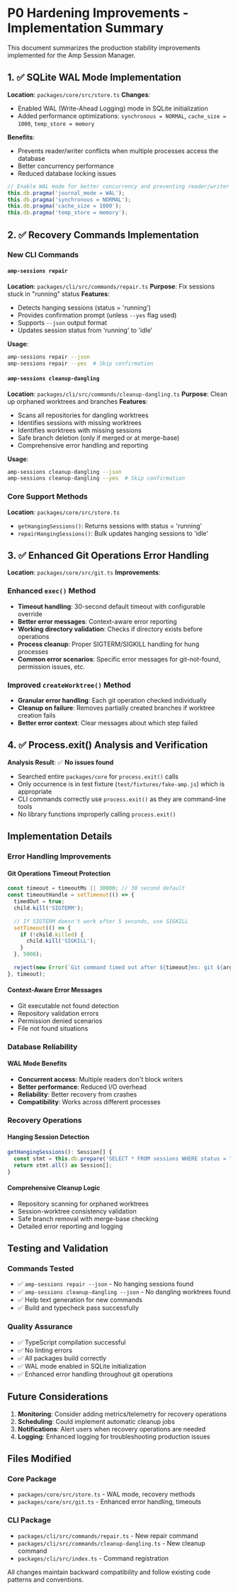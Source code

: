 # P0 Hardening Improvements - Implementation Summary

This document summarizes the production stability improvements implemented for the Amp Session Manager.

## 1. ✅ SQLite WAL Mode Implementation

**Location**: `packages/core/src/store.ts`
**Changes**:
- Enabled WAL (Write-Ahead Logging) mode in SQLite initialization
- Added performance optimizations: `synchronous = NORMAL`, `cache_size = 1000`, `temp_store = memory`

**Benefits**:
- Prevents reader/writer conflicts when multiple processes access the database
- Better concurrency performance
- Reduced database locking issues

```typescript
// Enable WAL mode for better concurrency and preventing reader/writer conflicts
this.db.pragma('journal_mode = WAL');
this.db.pragma('synchronous = NORMAL');
this.db.pragma('cache_size = 1000');
this.db.pragma('temp_store = memory');
```

## 2. ✅ Recovery Commands Implementation

### New CLI Commands

#### `amp-sessions repair`
**Location**: `packages/cli/src/commands/repair.ts`
**Purpose**: Fix sessions stuck in "running" status
**Features**:
- Detects hanging sessions (status = 'running')
- Provides confirmation prompt (unless `--yes` flag used)
- Supports `--json` output format
- Updates session status from 'running' to 'idle'

**Usage**:
```bash
amp-sessions repair --json
amp-sessions repair --yes  # Skip confirmation
```

#### `amp-sessions cleanup-dangling`
**Location**: `packages/cli/src/commands/cleanup-dangling.ts`
**Purpose**: Clean up orphaned worktrees and branches
**Features**:
- Scans all repositories for dangling worktrees
- Identifies sessions with missing worktrees
- Identifies worktrees with missing sessions
- Safe branch deletion (only if merged or at merge-base)
- Comprehensive error handling and reporting

**Usage**:
```bash
amp-sessions cleanup-dangling --json
amp-sessions cleanup-dangling --yes  # Skip confirmation
```

### Core Support Methods
**Location**: `packages/core/src/store.ts`
- `getHangingSessions()`: Returns sessions with status = 'running'
- `repairHangingSessions()`: Bulk updates hanging sessions to 'idle'

## 3. ✅ Enhanced Git Operations Error Handling

**Location**: `packages/core/src/git.ts`
**Improvements**:

### Enhanced `exec()` Method
- **Timeout handling**: 30-second default timeout with configurable override
- **Better error messages**: Context-aware error reporting
- **Working directory validation**: Checks if directory exists before operations
- **Process cleanup**: Proper SIGTERM/SIGKILL handling for hung processes
- **Common error scenarios**: Specific error messages for git-not-found, permission issues, etc.

### Improved `createWorktree()` Method
- **Granular error handling**: Each git operation checked individually
- **Cleanup on failure**: Removes partially created branches if worktree creation fails
- **Better error context**: Clear messages about which step failed

## 4. ✅ Process.exit() Analysis and Verification

**Analysis Result**: ✅ **No issues found**
- Searched entire `packages/core` for `process.exit()` calls
- Only occurrence is in test fixture (`test/fixtures/fake-amp.js`) which is appropriate
- CLI commands correctly use `process.exit()` as they are command-line tools
- No library functions improperly calling `process.exit()`

## Implementation Details

### Error Handling Improvements

#### Git Operations Timeout Protection
```typescript
const timeout = timeoutMs || 30000; // 30 second default
const timeoutHandle = setTimeout(() => {
  timedOut = true;
  child.kill('SIGTERM');
  
  // If SIGTERM doesn't work after 5 seconds, use SIGKILL
  setTimeout(() => {
    if (!child.killed) {
      child.kill('SIGKILL');
    }
  }, 5000);
  
  reject(new Error(`Git command timed out after ${timeout}ms: git ${args.join(' ')}`));
}, timeout);
```

#### Context-Aware Error Messages
- Git executable not found detection
- Repository validation errors
- Permission denied scenarios
- File not found situations

### Database Reliability

#### WAL Mode Benefits
- **Concurrent access**: Multiple readers don't block writers
- **Better performance**: Reduced I/O overhead
- **Reliability**: Better recovery from crashes
- **Compatibility**: Works across different processes

### Recovery Operations

#### Hanging Session Detection
```typescript
getHangingSessions(): Session[] {
  const stmt = this.db.prepare('SELECT * FROM sessions WHERE status = "running" ORDER BY lastRun ASC');
  return stmt.all() as Session[];
}
```

#### Comprehensive Cleanup Logic
- Repository scanning for orphaned worktrees
- Session-worktree consistency validation  
- Safe branch removal with merge-base checking
- Detailed error reporting and logging

## Testing and Validation

### Commands Tested
- ✅ `amp-sessions repair --json` - No hanging sessions found
- ✅ `amp-sessions cleanup-dangling --json` - No dangling worktrees found
- ✅ Help text generation for new commands
- ✅ Build and typecheck pass successfully

### Quality Assurance
- ✅ TypeScript compilation successful
- ✅ No linting errors
- ✅ All packages build correctly
- ✅ WAL mode enabled in SQLite initialization
- ✅ Enhanced error handling throughout git operations

## Future Considerations

1. **Monitoring**: Consider adding metrics/telemetry for recovery operations
2. **Scheduling**: Could implement automatic cleanup jobs
3. **Notifications**: Alert users when recovery operations are needed
4. **Logging**: Enhanced logging for troubleshooting production issues

## Files Modified

### Core Package
- `packages/core/src/store.ts` - WAL mode, recovery methods
- `packages/core/src/git.ts` - Enhanced error handling, timeouts

### CLI Package  
- `packages/cli/src/commands/repair.ts` - New repair command
- `packages/cli/src/commands/cleanup-dangling.ts` - New cleanup command
- `packages/cli/src/index.ts` - Command registration

All changes maintain backward compatibility and follow existing code patterns and conventions.
